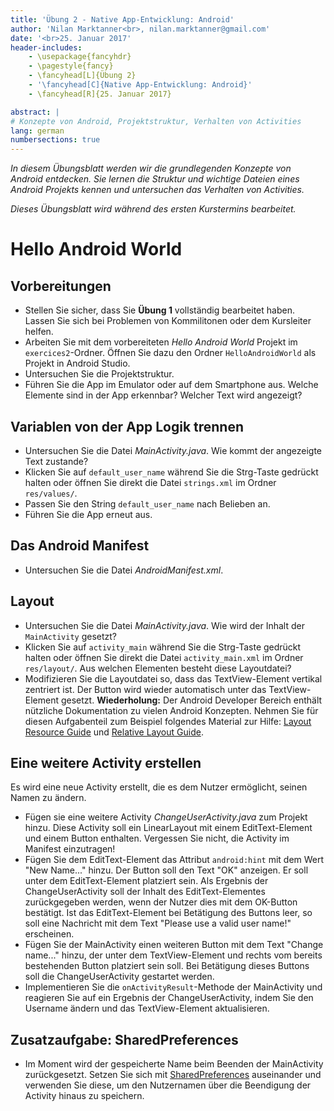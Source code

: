 ```yaml
---
title: 'Übung 2 - Native App-Entwicklung: Android'
author: 'Nilan Marktanner<br>, nilan.marktanner@gmail.com'
date: '<br>25. Januar 2017'
header-includes:
    - \usepackage{fancyhdr}
    - \pagestyle{fancy}
    - \fancyhead[L]{Übung 2}
    - '\fancyhead[C]{Native App-Entwicklung: Android}'
    - \fancyhead[R]{25. Januar 2017}

abstract: |
# Konzepte von Android, Projektstruktur, Verhalten von Activities
lang: german
numbersections: true
---
```


*In diesem Übungsblatt werden wir die grundlegenden Konzepte von Android entdecken. Sie lernen die Struktur und wichtige Dateien eines Android Projekts kennen und untersuchen das Verhalten von Activities.*

*Dieses Übungsblatt wird während des ersten Kurstermins bearbeitet.*

# Hello Android World

## Vorbereitungen
* Stellen Sie sicher, dass Sie **Übung 1** vollständig bearbeitet haben. Lassen Sie sich bei Problemen von Kommilitonen oder dem Kursleiter helfen.
* Arbeiten Sie mit dem vorbereiteten *Hello Android World* Projekt im `exercices2`-Ordner. Öffnen Sie dazu den Ordner `HelloAndroidWorld` als Projekt in Android Studio.
* Untersuchen Sie die Projektstruktur.
* Führen Sie die App im Emulator oder auf dem Smartphone aus. Welche Elemente sind in der App erkennbar? Welcher Text wird angezeigt?

## Variablen von der App Logik trennen
* Untersuchen Sie die Datei *MainActivity.java*. Wie kommt der angezeigte Text zustande?
* Klicken Sie auf `default_user_name` während Sie die Strg-Taste gedrückt halten oder öffnen Sie direkt die Datei `strings.xml` im Ordner `res/values/`.
* Passen Sie den String `default_user_name` nach Belieben an.
* Führen Sie die App erneut aus.

## Das Android Manifest
* Untersuchen Sie die Datei *AndroidManifest.xml*.

## Layout
* Untersuchen Sie die Datei *MainActivity.java*. Wie wird der Inhalt der `MainActivity` gesetzt?
* Klicken Sie auf `activity_main` während Sie die Strg-Taste gedrückt halten oder öffnen Sie direkt die Datei `activity_main.xml` im Ordner `res/layout/`. Aus welchen Elementen besteht diese Layoutdatei?
* Modifizieren Sie die Layoutdatei so, dass das TextView-Element vertikal zentriert ist. Der Button wird wieder automatisch unter das TextView-Element gesetzt. **Wiederholung:** Der Android Developer Bereich enthält nützliche Dokumentation zu vielen Android Konzepten. Nehmen Sie für diesen Aufgabenteil zum Beispiel folgendes Material zur Hilfe: [Layout Resource Guide](http://developer.android.com/guide/topics/resources/layout-resource.html) und [Relative Layout Guide](http://developer.android.com/guide/topics/ui/layout/relative.html).

## Eine weitere Activity erstellen

Es wird eine neue Activity erstellt, die es dem Nutzer ermöglicht, seinen Namen zu ändern.

* Fügen sie eine weitere Activity *ChangeUserActivity.java* zum Projekt hinzu. Diese Activity soll ein LinearLayout mit einem EditText-Element und einem Button enthalten. Vergessen Sie nicht, die Activity im Manifest einzutragen!
* Fügen Sie dem EditText-Element das Attribut `android:hint` mit dem Wert "New Name..." hinzu. Der Button soll den Text "OK" anzeigen. Er soll unter dem EditText-Element platziert sein. Als Ergebnis der ChangeUserActivity soll der Inhalt des EditText-Elementes zurückgegeben werden, wenn der Nutzer dies mit dem OK-Button bestätigt. Ist das EditText-Element bei Betätigung des Buttons leer, so soll eine Nachricht mit dem Text "Please use a valid user name!" erscheinen.
* Fügen Sie der MainActivity einen weiteren Button mit dem Text "Change name..." hinzu, der unter dem TextView-Element und rechts vom bereits bestehenden Button platziert sein soll. Bei Betätigung dieses Buttons soll die ChangeUserActivity gestartet werden.
* Implementieren Sie die `onActivityResult`-Methode der MainActivity und reagieren Sie auf ein Ergebnis der ChangeUserActivity, indem Sie den Username ändern und das TextView-Element aktualisieren.

## Zusatzaufgabe: SharedPreferences

* Im Moment wird der gespeicherte Name beim Beenden der MainActivity zurückgesetzt. Setzen Sie sich mit [SharedPreferences](http://developer.android.com/guide/topics/data/data-storage.html#pref) auseinander und verwenden Sie diese, um den Nutzernamen über die Beendigung der Activity hinaus zu speichern.
